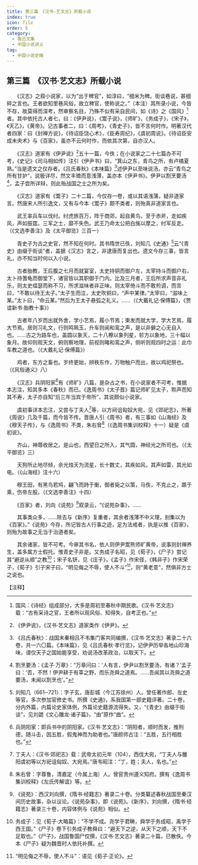 ```yaml
---
title: 第三篇　《汉书·艺文志》所载小说
index: true
icon: file
order: 5
category:
  - 鲁迅文集
  - 中国小说讲义
tag:  
  - 中国小说史略
---
```


## 第三篇　《汉书·艺文志》所载小说

　　《汉志》之叙小说家，以为“出于稗官”，如淳曰，“细米为稗。街谈巷说，甚细碎之言也。王者欲知里巷风俗，故立稗官，使称说之。”（本注）其所录小说，今皆不存，故莫得而深考，然审察名目，乃殊不似有采自民间，如《诗》之《国风》[^1]者。其中依托古人者七，曰：《伊尹说》，《鬻子说》，《师旷》，《务成子》，《宋子》，《天乙》，《黄帝》。记古事者二，曰：《周考》，《青史子》，皆不言何时作。明著汉代者四家：曰《封禅方说》，《待诏臣饶心术》，《臣寿周纪》，《虞初周说》。《待诏臣安成未央术》与《百家》，虽亦不云何时作，而依其次第，自亦汉人。

　　《汉志》道家有《伊尹说》[^2]五十一篇，今佚；在小说家之二十七篇办不可考，《史记》《司马相如传》注引《伊尹书》曰，“箕山之东，青鸟之所，有卢橘夏熟。”当是遗文之仅存者。《吕氏春秋》《本味篇》[^3]述伊尹以至味说汤，亦云“青鸟之所有甘护”，说极详尽，然文丰赡而意浅薄，盖亦本《伊尹书》。伊尹以割烹要汤[^4]，孟子尝所详辩，则此殆战国之士之所为矣。

　　《汉志》道家有《鬻子》二十二篇，今仅存一卷，或以其语浅蒲，疑非道家言。然唐宋人所引逸文，又有与今本《鬻子》颇不类者，则殆真非道家言也。

　　武王率兵车以伐纣。纣虎旅百万，阵于商郊，起自黄鸟，至于赤斧，走如疾风，声如振霆。三军之士，靡不失色。武王乃命太公把白旄以摩之，纣军反走。（《文选李善注》及《太平御览》三百一）

　　青史子为古之史官，然不知在何时。其书隋世已佚，刘知几《史通》[^5]云“《青史》由缀于街谈”者，盖据《汉志》言之，非逮唐而复出也。遗文今存三事，皆言礼，亦不知当时何以入小说。

　　古者胎教，王后腹之七月而就宴室，太史持铜而御户左，太宰持斗而御户右，太卜持蓍龟而御堂下，诸官皆以其职御于门内。比及三月者，王后所求声音非礼乐，则太史缊瑟而称不习，所求滋味者非正味，则太宰倚斗而不敢煎调，而言曰，“不敢以待王太子。”太子生而泣，太史吹铜曰，“声中某律。”太宰曰，“滋味上某。”太卜曰，“命云某。”然后为王太子悬弧之礼义。……（《大戴礼记·保傅篇》，《贾谊新书·胎教十事》）

　　古者年八岁而出就外舍，学小艺焉，履小节焉；束发而就大学，学大艺焉，履大节焉。居则习礼文，行则鸣珮玉，升车则闻和鸾之声，是以非僻之心无自入也。……古之为路车也，盖圆以象天，二十八橑以象列星，轸方以象地，三十幅以象月。故仰则观天文，俯则察地理，前视则睹和鸾之声，侧听则观四时之运：此巾车教之道也。（《大戴礼记·保傅篇》）

　　鸡者，东方之畜也。岁终更始，辨秩东作，万物触户而出，故以鸡祀祭也。（《风俗通义》八）

　　《汉志》兵阴阳家[^6]有《师旷》八篇，是杂占之书，在小说家者不可考，惟据本志注，知其多本《春秋》而已。《逸周书》《太子晋》篇记师旷见太子，聆声而知其不寿，太子亦自知“后三年当宾于帝所”，其说颇似小说家。

　　虞初事详本志注，又尝与丁夫人[^7]等，以方祠诅匈奴大宛，见《郊祀志》，所著《周说》几及千篇，而今皆不传。晋唐人引《周书》者，有三事如《山海经》及《穆天子传》，与《逸周书》不类，朱右曾[^8]（《逸周书集训校释》十一）疑是《虞初说》。

　　岕山，神蓐收居之。是山也，西望日之所入，其气圆，神经光之所司也。（《太平御览》三）

　　天狗所止地尽倾，余光烛天为流星，长十数丈，其疾如风，其声如雷，其光如电。（《山海经》注十六）

　　穆王田，有黑鸟若鸠，翩飞而跱于衡，御者毙之以策，马佚，不克止之，踬于乘，伤帝左股。（《文选李善注》十四）

　　《百家》者，刘向《说苑》[^9]叙录云，“《说苑杂事》，……

　　其事类众多，……除去与《新序》复重者，其余者浅薄不中义理，别集以为《百家》。”《说苑》今存，所记皆古人行事之迹，足为法戒者，执是以推《百家》，则殆为故事之无当于治道者矣。

　　其余诸家，皆不可考。今审其书名，依人则伊尹鬻熊师旷黄帝，说事则封禅养生，盖多属方士假托。惟青史子非是。又务成子名昭，见《荀子》，《尸子》尝记其“避逆从顺”之教[^10]；宋子名钘，见《庄子》，《孟子》作宋径，《韩非子》作宋荣子，《荀子》引子宋子曰，“明见侮之不辱，使人不斗”[^11]，则“黄老意”，然俱非方士之说也。

【注释】

[^1]:国风：《诗经》组成部分，大多是周初至春秋中期民歌。《汉书·艺文志》载：“古有采诗之官，王者所以观风俗、知得失，自考正也。”

[^2]:《伊尹说》，《汉书·艺文志》道家类作《伊尹》。

[^3]:《吕氏春秋》：战国末秦相吕不韦集门客共同编撰，《汉书·艺文志》著录二十六卷，共一六〇篇。《本味篇》，见《吕氏春秋·孝行览》，记伊尹历举各地山珍海味，谓仅天子之国始能享受，劝说汤改革政治，以取天下。

[^4]:割烹要汤：《孟子·万章》：“万章问曰：‘人有言，伊尹以割烹要汤，有诸？’孟子曰：‘否，不然！伊尹耕于有莘之野，而乐尧舜之道焉。……吾闻其以尧舜之道要汤，未闻以割烹也’。”

[^5]:刘知几（661─721）：字子玄，唐彭城（今江苏徐州）人。曾任著作郎、左史等官，多次参加官修史书。所撰《史通》，系我国第一部史籍评著。二十卷，分内外篇，内篇论史家体例，外篇论史籍源流得失。又，“《青史》由缀于街谈”，见刘勰《文心雕龙·诸子篇》，“由”原作“曲”。

[^6]:兵阴阳家：即兵书中的阴阳家。《汉书·艺文志》：“阴阳者，顺时而发，推刑德，随斗击，因五胜，假鬼神而为助者也。”唐颜师古注：“五胜，五行相胜也。”

[^7]:丁夫人：《汉书·郊祀志》载：武帝太初元年（104），西伐大宛，“丁夫人与雒阳虞初等以方祀诅匈奴、大宛焉。”唐韦昭注：“丁，姓；夫人，名也。”

[^8]:朱右曾：字尊鲁，清嘉定（今属上海）人。曾官贵州遵义知府。撰有《逸周书集训校释》《左氏传解谊》等。

[^9]:《说苑》：西汉刘向撰，《隋书·经籍志》著录二十卷。分类纂述春秋战国至秦汉间历史故事，杂以议论。《说苑杂事》，即《说苑》。《新序》，刘向撰，《隋书·经籍志》著录三十卷，内容体例与《说苑》相似。

[^10]:务成子：见《荀子·大略篇》：“不学不成。尧学于君畴，舜学于务成昭，禹学于西王国。”《尸子》卷下引务成子教舜曰：“避天下之逆，从天下之顺，天下不足取也。”《尸子》，战国鲁国尸佼撰，《汉书·艺文志》著录二十篇，已散佚。今本《尸子》疑为魏晋时人依托补撰。

[^11]:“明见侮之不辱，使人不斗”：语见《荀子·正论》。
